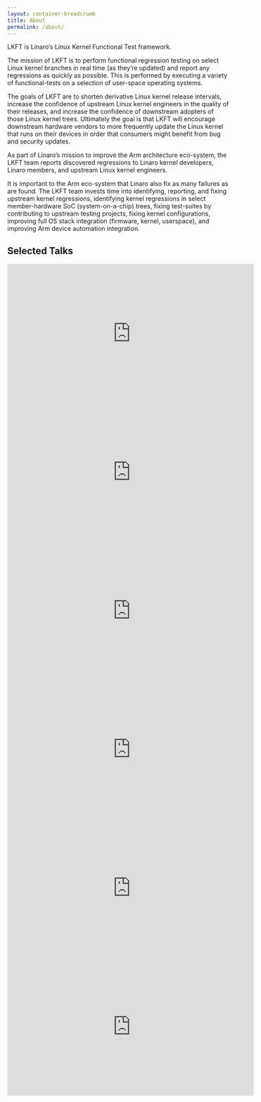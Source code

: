 ```yaml
---
layout: container-breadcrumb
title: About
permalink: /about/
---
```


LKFT is Linaro’s Linux Kernel Functional Test framework.

The mission of LKFT is to perform functional regression testing on select Linux
kernel branches in real time (as they’re updated) and report any regressions as
quickly as possible. This is performed by executing a variety of
functional-tests on a selection of user-space operating systems.

The goals of LKFT are to shorten derivative Linux kernel release intervals,
increase the confidence of upstream Linux kernel engineers in the quality of
their releases, and increase the confidence of downstream adopters of those
Linux kernel trees. Ultimately the goal is that LKFT will encourage downstream
hardware vendors to more frequently update the Linux kernel that runs on their
devices in order that consumers might benefit from bug and security updates.

As part of Linaro’s mission to improve the Arm architecture eco-system, the
LKFT team reports discovered regressions to Linaro kernel developers, Linaro
members, and upstream Linux kernel engineers.

It is important to the Arm eco-system that Linaro also fix as many failures as
are found. The LKFT team invests time into identifying, reporting, and fixing
upstream kernel regressions, identifying kernel regressions in select
member-hardware SoC (system-on-a-chip) trees, fixing test-suites by
contributing to upstream testing projects, fixing kernel configurations,
improving full OS stack integration (firmware, kernel, userspace), and
improving Arm device automation integration.

## Selected Talks

<iframe width="560" height="315" src="https://www.youtube.com/embed/VnlPmQ1I6hA" frameborder="0" allow="autoplay; encrypted-media" allowfullscreen></iframe>
<iframe width="560" height="315" src="https://www.youtube.com/embed/LMs7vCGv8as" frameborder="0" allow="autoplay; encrypted-media" allowfullscreen></iframe>
<iframe width="560" height="315" src="https://www.youtube.com/embed/WMItXP1TzOY" frameborder="0" allow="autoplay; encrypted-media" allowfullscreen></iframe>
<iframe width="560" height="315" src="https://www.youtube.com/embed/tc92uw3m-SI" frameborder="0" allow="autoplay; encrypted-media" allowfullscreen></iframe>
<iframe width="560" height="315" src="https://www.youtube.com/embed/xZz50o9QaUQ" frameborder="0" allow="autoplay; encrypted-media" allowfullscreen></iframe>
<iframe width="560" height="315" src="https://www.youtube.com/embed/FAuHKTeZhDk" frameborder="0" allow="autoplay; encrypted-media" allowfullscreen></iframe>

[linaro-organization]: https://linaro.org
